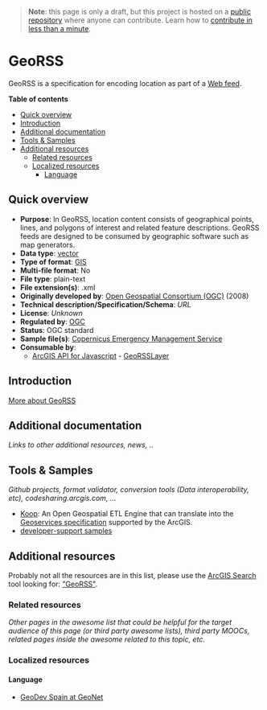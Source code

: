 > **Note**: this page is only a draft, but this project is hosted on a [public repository](https://github.com/hhkaos/awesome-arcgis) where anyone can contribute. Learn how to [contribute in less than a minute](https://github.com/hhkaos/awesome-arcgis/blob/master/CONTRIBUTING.md#contributions).

# GeoRSS

GeoRSS is a specification for encoding location as part of a [Web feed](https://en.wikipedia.org/wiki/Web_feed).

<!-- START doctoc generated TOC please keep comment here to allow auto update -->
<!-- DON'T EDIT THIS SECTION, INSTEAD RE-RUN doctoc TO UPDATE -->
**Table of contents**

- [Quick overview](#quick-overview)
- [Introduction](#introduction)
- [Additional documentation](#additional-documentation)
- [Tools & Samples](#tools--samples)
- [Additional resources](#additional-resources)
  - [Related resources](#related-resources)
  - [Localized resources](#localized-resources)
    - [Language](#language)

<!-- END doctoc generated TOC please keep comment here to allow auto update -->

## Quick overview

* **Purpose**: In GeoRSS, location content consists of geographical points, lines, and polygons of interest and related feature descriptions. GeoRSS feeds are designed to be consumed by geographic software such as map generators.
* **Data type**: [vector](../../../data-types/vector/README.md)
* **Type of format**: [GIS](../../../data-types/vector/gis/README.md)
* **Multi-file format**: No
* **File type**: plain-text
* **File extension(s)**: .xml
* **Originally developed by**: [Open Geospatial Consortium (OGC)](http://www.opengeospatial.org/standards/gml#schemas) (2008)
* **Technical description/Specification/Schema**: *URL*
* **License**: *Unknown*
* **Regulated by**: [OGC](http://www.opengeospatial.org/standards/gml#schemas)
* **Status**: OGC standard
* **Sample file(s)**: [Copernicus Emergency Management Service](http://emergency.copernicus.eu/mapping/activations-rapid/feed)
* **Consumable by**:
    * [ArcGIS API for Javascript](../../../../developers/profiles/front-end/dojo/README.md) - [GeoRSSLayer](https://developers.arcgis.com/javascript/latest/sample-code/layers-georss/index.html)

## Introduction

[More about GeoRSS](http://www.georss.org/)

## Additional documentation

*Links to other additional resources, news, ..*

## Tools & Samples

*Github projects, format validator, conversion tools (Data interoperability, etc), codesharing.arcgis.com, ...*

* [Koop](../../../../../arcgis/developers/profiles/devops/technologies/koop/README.md): An Open Geospatial ETL Engine that can translate into the [Geoservices specification](https://geoservices.github.io/) supported by the ArcGIS.
* [developer-support samples](https://github.com/Esri/developer-support/search?q=csv&unscoped_q=FORMAT)

## Additional resources

Probably not all the resources are in this list, please use the [ArcGIS Search](https://esri-es.github.io/arcgis-search/) tool looking for: ["GeoRSS"](https://esri-es.github.io/arcgis-search/?search="GeoRSS"&utm_campaign=awesome-list&utm_source=awesome-list&utm_medium=page).

### Related resources

*Other pages in the awesome list that could be helpful for the target audience of this page (or third party awesome lists), third party MOOCs, related pages inside the awesome related to this topic, etc.*

### Localized resources

#### Language

* [GeoDev Spain at GeoNet](https://geonet.esri.com/groups/geodev-spain)
